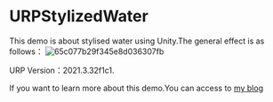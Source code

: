 # URPStylizedWater
This demo is about stylised water using Unity.The general effect is as follows：
![65c077b29f345e8d036307fb](https://github.com/chenglixue/URPStylizedWater/assets/86976832/16f63d3a-b974-4d4c-a28d-eb3199bac561)

URP Version：2021.3.32f1c1.

If you want to learn more about this demo.You can access to [my blog](http://chenglixue.top/index.php/unity/127/)
